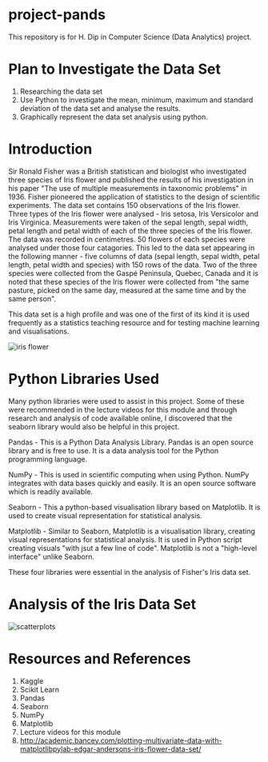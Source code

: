 # project-pands

This repository is for H. Dip in Computer Science (Data Analytics) project.

# Plan to Investigate the Data Set
1. Researching the data set
2. Use Python to investigate the mean, minimum, maximum and standard deviation of the data set and analyse the results.
3. Graphically represent the data set analysis using python.

# Introduction
Sir Ronald Fisher was a British statistican and biologist who investigated three species of Iris flower and published the results of his investigation in his paper "The use of multiple measurements in taxonomic problems" in 1936.
Fisher pioneered the application of statistics to the design of scientific experiments.
The data set contains 150 observations of the Iris flower. 
Three types of the Iris flower were analysed - Iris setosa, Iris Versicolor and Iris Virginica. 
Measurements were taken of the sepal length, sepal width, petal length and petal width of each of the three species of the Iris flower. The data was recorded in centimetres.
50 flowers of each species were analysed under those four catagories. This led to the data set appearing in the following manner - five columns of data (sepal length, sepal width, petal length, petal width and species) with 150 rows of the data. 
Two of the three species were collected from the Gaspé Peninsula, Quebec, Canada and it is noted that these species of the Iris flower were collected from "the same pasture, picked on the same day, measured at the same time and by the same person".

This data set is a high profile and was one of the first of its kind it is used frequently as a statistics teaching resource and for testing machine learning and visualisations.


![iris flower](https://cdn-images-1.medium.com/max/800/0*GVjzZeYrir0R_6-X.png)

# Python Libraries Used
Many python libraries were used to assist in this project. Some of these were recommended in the lecture videos for this module and through research and analysis of code available online, I discovered that the seaborn library would also be helpful in this project. 

Pandas - This is a Python Data Analysis Library. Pandas is an open source library and is free to use. It is a data analysis tool for the Python programming language. 

NumPy - This is used in scientific computing when using Python. NumPy integrates with data bases quickly and easily. It is an open source software which is readily available. 

Seaborn - This a python-based visualisation library based on Matplotlib. It is used to create visual representation for statistical analysis. 

Matplotlib - Similar to Seaborn, Matplotlib is a visualisation library, creating visual representations for statistical analysis. It is used in Python script creating visuals "with jsut a few line of code". Matplotlib is not a "high-level interface" unlike Seaborn. 

These four libraries were essential in the analysis of Fisher's Iris data set. 

# Analysis of the Iris Data Set
![scatterplots](http://academic.bancey.com/wp-content/uploads/2016/08/iris_wm-768x639.png)


# Resources and References

1. Kaggle
2. Scikit Learn
3. Pandas
4. Seaborn
5. NumPy
6. Matplotlib
7. Lecture videos for this module
8. http://academic.bancey.com/plotting-multivariate-data-with-matplotlibpylab-edgar-andersons-iris-flower-data-set/
